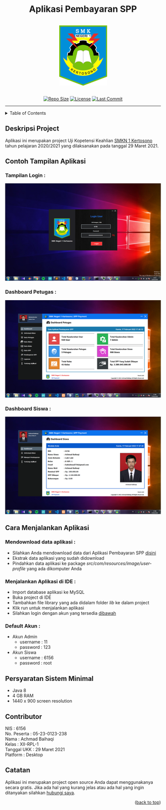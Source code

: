 <div id="top"></div>
<h1 align="center">Aplikasi Pembayaran SPP</h1>

<br>

<div align="center">
  <a href="https://smkn1kts.sch.id/">
    <img src="images/logo-smkn1kts.png" alt="Logo" width="155" height="195">
  </a>
</div>

<br>

<!-- Project Shields -->
<span align="center">

  [![Repo Size][repo-shield]][repo-url]
  [![License][license-shield]][license-url]
  [![Last Commit][commit-shield]][commit-url]

  [repo-shield]: https://img.shields.io/github/repo-size/HaqiAchmad/spp-payment.svg?style=for-the-badge
  [repo-url]: https://img.shields.io/github/repo-size/HaqiAchmad/spp-payment.svg
  [commit-shield]: https://img.shields.io/github/last-commit/HaqiAchmad/spp-payment.svg?style=for-the-badge
  [commit-url]: https://img.shields.io/github/last-commit/HaqiAchmad/spp-payment.svg
  [license-shield]: https://img.shields.io/github/license/HaqiAchmad/spp-payment.svg?style=for-the-badge
  [license-url]: https://github.com/HaqiAchmad/spp-payment/blob/main/LICENSE.md

</span>

<hr>

<!-- Table of Contents -->
<details>
  <summary>Table of Contents</summary>
  <ol>
    <li><a href="#deskripsi-project">Deskripsi Project</a></li>
    <li>
      <a href="#contoh-tampilan-aplikasi">Tampilan Aplikasi</a>
      <ul>
        <li><a href="#tampilan-login-">Tampilan Login</a></li>
        <li><a href="#dashboard-petugas-">Dashboard Petugas</a></li>
        <li><a href=#dashboard-siswa->Dashboard Siswa</a></li>        
      </ul>
    </li>
    <li>
      <a href="#cara-menjalankan-aplikasi">Cara Menjalankan Aplikasi</a>
      <ul>
        <li><a href=#mendownload-data-aplikasi->Mendownload data aplikasi</a></li>
        <li><a href="#menjalankan-aplikasi-di-ide-">Menjalankan Aplikasi di IDE</a></li>
        <li><a href="#default-akun-">Default Akun</a></li>
      </ul>
    </li>
    <li><a href="#persyaratan-sistem-minimal">Persyaratan Sistem Minimal</a></li>
    <li><a href="#contributor">Contributor</a></li>
    <li><a href="#catatan">Catatan</a></li>
  </ol>
</details>

## Deskripsi Project
Aplikasi ini merupakan project Uji Kopetensi Keahlian [SMKN 1 Kertosono](https://smkn1kts.sch.id/) tahun pelajaran 2020/2021 yang dilaksanakan pada tanggal 29 Maret 2021. 

## Contoh Tampilan Aplikasi
### Tampilan Login :
![Tampilan Login](images/main/window-login.png)
### Dashboard Petugas : 
![Dashboard Petugas](images/main/dashboard-petugas.png)
### Dashboard Siswa : 
![dashboard 2](images/main/dashboard-siswa.png)

## Cara Menjalankan Aplikasi

### Mendownload data aplikasi :
- Silahkan Anda mendownload data dari Aplikasi Pembayaran SPP [disini](https://drive.google.com/uc?export=download&id=1a7ZfiqQ41-pH_-YvWtCkSbZUFkXcvkj3)
- Ekstrak data aplikasi yang sudah didownload
- Pindahkan data aplikasi ke package _src/com/resources/image/user-profile_ yang ada dikomputer Anda

### Menjalankan Aplikasi di IDE :
- Import database aplikasi ke MySQL
- Buka project di IDE
- Tambahkan file library yang ada didalam folder _lib_ ke dalam project
- Klik run untuk menjalankan aplikasi
- Silahkan login dengan akun yang tersedia <a href="#default-akun-">dibawah</a>

### Default Akun :
* Akun Admin 
  - username : 11 <br>
  - password : 123
* Akun Siswa <br>
  - username : 6156 <br>
  - password : root

## Persyaratan Sistem Minimal
- Java 8
- 4 GB RAM
- 1440 x 900 screen resolution

## Contributor
NIS : 6156 <br>
No. Peserta : 05-23-0123-238 <br>
Nama : Achmad Baihaqi <br>
Kelas : XII-RPL-1 <br>
Tanggal UKK : 29 Maret 2021 <br>
Platform : Desktop

## Catatan
Aplikasi ini merupakan project open source Anda dapat menggunakanya secara gratis. Jika ada hal yang kurang jelas atau ada hal yang ingin ditanyakan silahkan [hubungi saya](https://api.whatsapp.com/send/?phone=6285655864624).

<p align="right">(<a href="#top">back to top</a>)</p>
